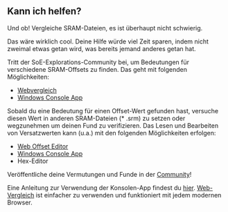 ﻿## Kann ich helfen?

Und ob! Vergleiche SRAM-Dateien, es ist überhaupt nicht schwierig.

Das wäre wirklich cool. Deine Hilfe würde viel Zeit sparen, indem nicht zweimal etwas getan wird, was bereits jemand anderes getan hat.

Tritt der SoE-Explorations-Community bei, um Bedeutungen für verschiedene SRAM-Offsets zu finden.
Das geht mit folgenden Möglichkeiten:

* [Webvergleich](compare)
* [Windows Console App](Downloads)

Sobald du eine Bedeutung für einen Offset-Wert gefunden hast, versuche diesen Wert in anderen SRAM-Dateien (* .srm) zu setzen oder wegzunehmen um deinen Fund zu verifizieren.
Das Lesen und Bearbeiten von Versatzwerten kann (u.a.) mit den folgenden Möglichkeiten erfolgen:

* [Web Offset Editor](Offset)
* [Windows Console App](Downloads)
* Hex-Editor

Veröffentliche deine Vermutungen und Funde in der [Community](Community)!

Eine Anleitung zur Verwendung der Konsolen-App findest du [hier](Manual). [Web-Vergleich](Compare) ist einfacher zu verwenden und funktioniert mit jedem modernen Browser.

